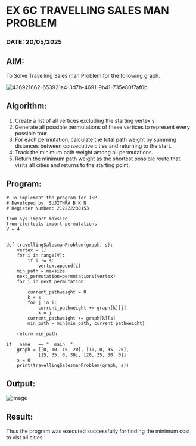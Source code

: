 # EX 6C TRAVELLING SALES MAN PROBLEM

### DATE: 20/05/2025

## AIM:
To Solve Travelling Sales man Problem for the following graph.

![436921662-653921a4-3d7b-4691-9b41-735e80f7af0b](https://github.com/user-attachments/assets/8eb45109-005f-4eb1-9bfb-c79e52d57026)

## Algorithm:

1. Create a list of all vertices excluding the starting vertex s.
2. Generate all possible permutations of these vertices to represent every possible tour.
3. For each permutation, calculate the total path weight by summing distances between consecutive cities and returning to the start.
4. Track the minimum path weight among all permutations.
5. Return the minimum path weight as the shortest possible route that visits all cities and returns to the starting point.
   
## Program:
```
# To implement the program for TSP.
# Developed by: SUJITHRA B K N
# Register Number: 212222230153

from sys import maxsize
from itertools import permutations
V = 4
 

def travellingSalesmanProblem(graph, s):
    vertex = [] 
    for i in range(V): 
        if i != s: 
            vertex.append(i) 
    min_path = maxsize 
    next_permutation=permutations(vertex)
    for i in next_permutation:

        current_pathweight = 0
        k = s 
        for j in i: 
            current_pathweight += graph[k][j] 
            k = j 
        current_pathweight += graph[k][s] 
        min_path = min(min_path, current_pathweight) 
         
    return min_path

if __name__ == "__main__":
    graph = [[0, 10, 15, 20], [10, 0, 35, 25],
            [15, 35, 0, 30], [20, 25, 30, 0]]
    s = 0
    print(travellingSalesmanProblem(graph, s))
```

## Output:

![image](https://github.com/user-attachments/assets/83ecdfb1-693f-40d0-bd46-94ae5e9ab2d6)

## Result:
Thus the program was executed successfully for finding the minimum cost to vist all cities.
